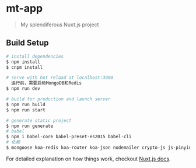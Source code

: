 # mt-app

> My splendiferous Nuxt.js project

## Build Setup

``` bash
# install dependencies
$ npm install
$ cnpm install

# serve with hot reload at localhost:3000
  运行前，需要启动MongoDB和Redis
$ npm run dev

# build for production and launch server
$ npm run build
$ npm run start

# generate static project
$ npm run generate
# babel
$ npm i babel-core babel-preset-es2015 babel-cli
# 依赖
$ mongoose koa-redis koa-router koa-json nodemailer crypto-js js-pinyin

```

For detailed explanation on how things work, checkout [Nuxt.js docs](https://nuxtjs.org).
